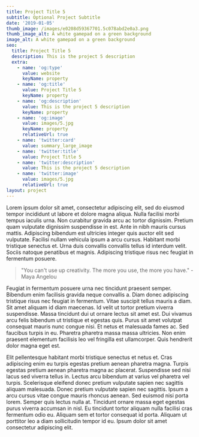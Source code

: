 ```yaml
---
title: Project Title 5
subtitle: Optional Project Subtitle
date: '2019-01-05'
thumb_image: /images/e0208d59367701.5c078abd2e0a3.png
thumb_image_alt: A white gamepad on a green background
image_alt: A white gamepad on a green background
seo:
  title: Project Title 5
  description: This is the project 5 description
  extra:
    - name: 'og:type'
      value: website
      keyName: property
    - name: 'og:title'
      value: Project Title 5
      keyName: property
    - name: 'og:description'
      value: This is the project 5 description
      keyName: property
    - name: 'og:image'
      value: images/5.jpg
      keyName: property
      relativeUrl: true
    - name: 'twitter:card'
      value: summary_large_image
    - name: 'twitter:title'
      value: Project Title 5
    - name: 'twitter:description'
      value: This is the project 5 description
    - name: 'twitter:image'
      value: images/5.jpg
      relativeUrl: true
layout: project
---
```


Lorem ipsum dolor sit amet, consectetur adipiscing elit, sed do eiusmod tempor incididunt ut labore et dolore magna aliqua. Nulla facilisi morbi tempus iaculis urna. Non curabitur gravida arcu ac tortor dignissim. Pretium quam vulputate dignissim suspendisse in est. Ante in nibh mauris cursus mattis. Adipiscing bibendum est ultricies integer quis auctor elit sed vulputate. Facilisi nullam vehicula ipsum a arcu cursus. Habitant morbi tristique senectus et. Urna duis convallis convallis tellus id interdum velit. Sociis natoque penatibus et magnis. Adipiscing tristique risus nec feugiat in fermentum posuere.

>"You can't use up creativity. The more you use, the more you have." - Maya Angelou

Feugiat in fermentum posuere urna nec tincidunt praesent semper. Bibendum enim facilisis gravida neque convallis a. Diam donec adipiscing tristique risus nec feugiat in fermentum. Vitae suscipit tellus mauris a diam. Sit amet aliquam id diam maecenas. Id velit ut tortor pretium viverra suspendisse. Massa tincidunt dui ut ornare lectus sit amet est. Dui vivamus arcu felis bibendum ut tristique et egestas quis. Purus sit amet volutpat consequat mauris nunc congue nisi. Et netus et malesuada fames ac. Sed faucibus turpis in eu. Pharetra pharetra massa massa ultricies. Non enim praesent elementum facilisis leo vel fringilla est ullamcorper. Quis hendrerit dolor magna eget est.

Elit pellentesque habitant morbi tristique senectus et netus et. Cras adipiscing enim eu turpis egestas pretium aenean pharetra magna. Turpis egestas pretium aenean pharetra magna ac placerat. Suspendisse sed nisi lacus sed viverra tellus in. Lectus arcu bibendum at varius vel pharetra vel turpis. Scelerisque eleifend donec pretium vulputate sapien nec sagittis aliquam malesuada. Donec pretium vulputate sapien nec sagittis. Ipsum a arcu cursus vitae congue mauris rhoncus aenean. Sed euismod nisi porta lorem. Semper quis lectus nulla at. Tincidunt ornare massa eget egestas purus viverra accumsan in nisl. Eu tincidunt tortor aliquam nulla facilisi cras fermentum odio eu. Aliquam sem et tortor consequat id porta. Aliquam ut porttitor leo a diam sollicitudin tempor id eu. Ipsum dolor sit amet consectetur adipiscing elit.

